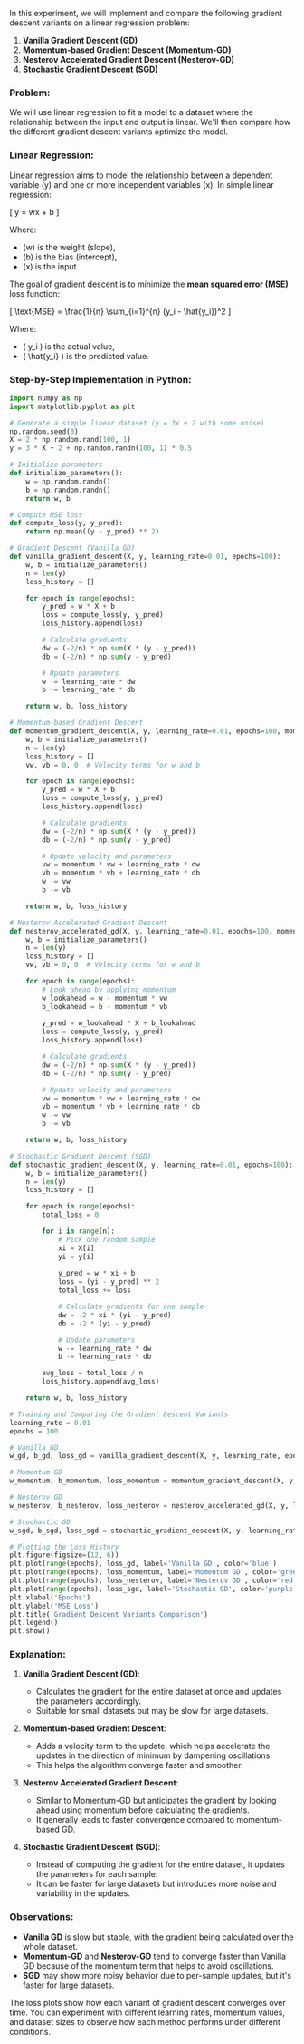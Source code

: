 In this experiment, we will implement and compare the following gradient descent variants on a linear regression problem:

1. **Vanilla Gradient Descent (GD)**
2. **Momentum-based Gradient Descent (Momentum-GD)**
3. **Nesterov Accelerated Gradient Descent (Nesterov-GD)**
4. **Stochastic Gradient Descent (SGD)**

### Problem:
We will use linear regression to fit a model to a dataset where the relationship between the input and output is linear. We'll then compare how the different gradient descent variants optimize the model.

### Linear Regression:
Linear regression aims to model the relationship between a dependent variable \(y\) and one or more independent variables \(x\). In simple linear regression:

\[
y = wx + b
\]

Where:
- \(w\) is the weight (slope),
- \(b\) is the bias (intercept),
- \(x\) is the input.

The goal of gradient descent is to minimize the **mean squared error (MSE)** loss function:

\[
\text{MSE} = \frac{1}{n} \sum_{i=1}^{n} (y_i - \hat{y_i})^2
\]

Where:
- \( y_i \) is the actual value,
- \( \hat{y_i} \) is the predicted value.

### Step-by-Step Implementation in Python:

```python
import numpy as np
import matplotlib.pyplot as plt

# Generate a simple linear dataset (y = 3x + 2 with some noise)
np.random.seed(0)
X = 2 * np.random.rand(100, 1)
y = 3 * X + 2 + np.random.randn(100, 1) * 0.5

# Initialize parameters
def initialize_parameters():
    w = np.random.randn()
    b = np.random.randn()
    return w, b

# Compute MSE loss
def compute_loss(y, y_pred):
    return np.mean((y - y_pred) ** 2)

# Gradient Descent (Vanilla GD)
def vanilla_gradient_descent(X, y, learning_rate=0.01, epochs=100):
    w, b = initialize_parameters()
    n = len(y)
    loss_history = []

    for epoch in range(epochs):
        y_pred = w * X + b
        loss = compute_loss(y, y_pred)
        loss_history.append(loss)

        # Calculate gradients
        dw = (-2/n) * np.sum(X * (y - y_pred))
        db = (-2/n) * np.sum(y - y_pred)

        # Update parameters
        w -= learning_rate * dw
        b -= learning_rate * db

    return w, b, loss_history

# Momentum-based Gradient Descent
def momentum_gradient_descent(X, y, learning_rate=0.01, epochs=100, momentum=0.9):
    w, b = initialize_parameters()
    n = len(y)
    loss_history = []
    vw, vb = 0, 0  # Velocity terms for w and b

    for epoch in range(epochs):
        y_pred = w * X + b
        loss = compute_loss(y, y_pred)
        loss_history.append(loss)

        # Calculate gradients
        dw = (-2/n) * np.sum(X * (y - y_pred))
        db = (-2/n) * np.sum(y - y_pred)

        # Update velocity and parameters
        vw = momentum * vw + learning_rate * dw
        vb = momentum * vb + learning_rate * db
        w -= vw
        b -= vb

    return w, b, loss_history

# Nesterov Accelerated Gradient Descent
def nesterov_accelerated_gd(X, y, learning_rate=0.01, epochs=100, momentum=0.9):
    w, b = initialize_parameters()
    n = len(y)
    loss_history = []
    vw, vb = 0, 0  # Velocity terms for w and b

    for epoch in range(epochs):
        # Look ahead by applying momentum
        w_lookahead = w - momentum * vw
        b_lookahead = b - momentum * vb
        
        y_pred = w_lookahead * X + b_lookahead
        loss = compute_loss(y, y_pred)
        loss_history.append(loss)

        # Calculate gradients
        dw = (-2/n) * np.sum(X * (y - y_pred))
        db = (-2/n) * np.sum(y - y_pred)

        # Update velocity and parameters
        vw = momentum * vw + learning_rate * dw
        vb = momentum * vb + learning_rate * db
        w -= vw
        b -= vb

    return w, b, loss_history

# Stochastic Gradient Descent (SGD)
def stochastic_gradient_descent(X, y, learning_rate=0.01, epochs=100):
    w, b = initialize_parameters()
    n = len(y)
    loss_history = []

    for epoch in range(epochs):
        total_loss = 0

        for i in range(n):
            # Pick one random sample
            xi = X[i]
            yi = y[i]
            
            y_pred = w * xi + b
            loss = (yi - y_pred) ** 2
            total_loss += loss

            # Calculate gradients for one sample
            dw = -2 * xi * (yi - y_pred)
            db = -2 * (yi - y_pred)

            # Update parameters
            w -= learning_rate * dw
            b -= learning_rate * db

        avg_loss = total_loss / n
        loss_history.append(avg_loss)

    return w, b, loss_history

# Training and Comparing the Gradient Descent Variants
learning_rate = 0.01
epochs = 100

# Vanilla GD
w_gd, b_gd, loss_gd = vanilla_gradient_descent(X, y, learning_rate, epochs)

# Momentum GD
w_momentum, b_momentum, loss_momentum = momentum_gradient_descent(X, y, learning_rate, epochs)

# Nesterov GD
w_nesterov, b_nesterov, loss_nesterov = nesterov_accelerated_gd(X, y, learning_rate, epochs)

# Stochastic GD
w_sgd, b_sgd, loss_sgd = stochastic_gradient_descent(X, y, learning_rate, epochs)

# Plotting the Loss History
plt.figure(figsize=(12, 6))
plt.plot(range(epochs), loss_gd, label='Vanilla GD', color='blue')
plt.plot(range(epochs), loss_momentum, label='Momentum GD', color='green')
plt.plot(range(epochs), loss_nesterov, label='Nesterov GD', color='red')
plt.plot(range(epochs), loss_sgd, label='Stochastic GD', color='purple')
plt.xlabel('Epochs')
plt.ylabel('MSE Loss')
plt.title('Gradient Descent Variants Comparison')
plt.legend()
plt.show()
```

### Explanation:

1. **Vanilla Gradient Descent (GD)**:
   - Calculates the gradient for the entire dataset at once and updates the parameters accordingly.
   - Suitable for small datasets but may be slow for large datasets.

2. **Momentum-based Gradient Descent**:
   - Adds a velocity term to the update, which helps accelerate the updates in the direction of minimum by dampening oscillations.
   - This helps the algorithm converge faster and smoother.

3. **Nesterov Accelerated Gradient Descent**:
   - Similar to Momentum-GD but anticipates the gradient by looking ahead using momentum before calculating the gradients.
   - It generally leads to faster convergence compared to momentum-based GD.

4. **Stochastic Gradient Descent (SGD)**:
   - Instead of computing the gradient for the entire dataset, it updates the parameters for each sample.
   - It can be faster for large datasets but introduces more noise and variability in the updates.

### Observations:
- **Vanilla GD** is slow but stable, with the gradient being calculated over the whole dataset.
- **Momentum-GD** and **Nesterov-GD** tend to converge faster than Vanilla GD because of the momentum term that helps to avoid oscillations.
- **SGD** may show more noisy behavior due to per-sample updates, but it's faster for large datasets.

The loss plots show how each variant of gradient descent converges over time. You can experiment with different learning rates, momentum values, and dataset sizes to observe how each method performs under different conditions.